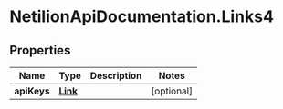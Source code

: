 # NetilionApiDocumentation.Links4

## Properties
Name | Type | Description | Notes
------------ | ------------- | ------------- | -------------
**apiKeys** | [**Link**](Link.md) |  | [optional] 


